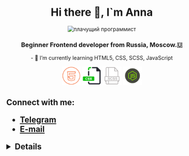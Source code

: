 ### 
<h1 align="center">Hi there 👋, I`m Anna</h1>
<div align="center"><img src="https://c.tenor.com/S32ema0jil0AAAAC/crying-while-typing-crying.gif" alt="плачущий программист" style="width=100px"/>
<h3 align="center">Beginner Frontend developer from Russia, Moscow.🇺</h3>
<p>- 🌱 I’m currently learning HTML5, CSS, SCSS, JavaScript </p></div>
<div align="center">
<img src="/icons/html5_icon.png" alt="HTML 5" width="50px"/>
<img src="/icons/css_icon.png" alt="CSS" width="50px"/>
<img src="/icons/scss_icon.png" alt="html 5" width="50px"/>
<img src="/icons/javascript_icon.png" alt="html 5" width="50px"/>
</div>
<h2>Connect with me:
<ul>
<li><a href="https://t.me/AnnaShpekht">Telegram</a></li>
<li><a href="mailto:nyutka_slutskaya@mail.ru">E-mail</a></li>
</ul>

<details>
<p align="center">
  <a href="https://github.com/AnnaShp">
    <img src="http://github-profile-summary-cards.vercel.app/api/cards/profile-details?username=AnnaShp&theme=transparent" />
  </a>
  <a href="https://github.com/AnnaShp">
    <img src="https://github-readme-streak-stats.herokuapp.com/?user=AnnaShp&hide_border=true&card_width=338&theme=transparent" />
  </a>
  <a href="https://github.com/AnnaShp">
    <img src="http://github-profile-summary-cards.vercel.app/api/cards/stats?username=AnnaShp&theme=transparent" />
  </a>
  <a href="https://github.com/AnnaShp">
    <img src="https://github-readme-stats.vercel.app/api/top-langs/?username=AnnaShp&langs_count=10&exclude_repo=&hide=jupyter%20notebook,vim%20script,cmake,makefile,batchfile,emacs%20lisp,css,html&layout=default&card_width=699&hide_border=true&theme=transparent" />
  </a>
</p>
 <p align="left"> <img src="https://komarev.com/ghpvc/?username=AnnaShp&label=Profile%20views&color=0e75b6&style=flat" alt="AnnaShp" /> </p>
</details>
  
 

<!--
**AnnaShp/AnnaShp** is a ✨ _special_ ✨ repository because its `README.md` (this file) appears on your GitHub profile.

Here are some ideas to get you started:

- 🔭 I’m currently working on ...
- 🌱 I’m currently learning ...
- 👯 I’m looking to collaborate on ...
- 🤔 I’m looking for help with ...
- 💬 Ask me about ...
- 📫 How to reach me: ...
- 😄 Pronouns: ...
- ⚡ Fun fact: ...
-->
